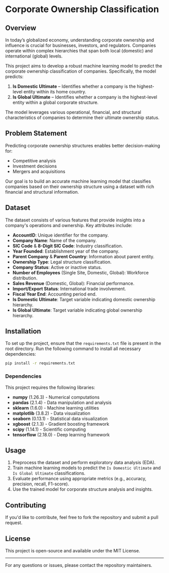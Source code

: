 # Corporate Ownership Classification

## Overview
In today’s globalized economy, understanding corporate ownership and influence is crucial for businesses, investors, and regulators. Companies operate within complex hierarchies that span both local (domestic) and international (global) levels.

This project aims to develop a robust machine learning model to predict the corporate ownership classification of companies. Specifically, the model predicts:

1. **Is Domestic Ultimate** – Identifies whether a company is the highest-level entity within its home country.
2. **Is Global Ultimate** – Identifies whether a company is the highest-level entity within a global corporate structure.

The model leverages various operational, financial, and structural characteristics of companies to determine their ultimate ownership status.

## Problem Statement
Predicting corporate ownership structures enables better decision-making for:
- Competitive analysis
- Investment decisions
- Mergers and acquisitions

Our goal is to build an accurate machine learning model that classifies companies based on their ownership structure using a dataset with rich financial and structural information.

## Dataset
The dataset consists of various features that provide insights into a company's operations and ownership. Key attributes include:

- **AccountID**: Unique identifier for the company.
- **Company Name**: Name of the company.
- **SIC Code** & **8-Digit SIC Code**: Industry classification.
- **Year Founded**: Establishment year of the company.
- **Parent Company** & **Parent Country**: Information about parent entity.
- **Ownership Type**: Legal structure classification.
- **Company Status**: Active or inactive status.
- **Number of Employees** (Single Site, Domestic, Global): Workforce distribution.
- **Sales Revenue** (Domestic, Global): Financial performance.
- **Import/Export Status**: International trade involvement.
- **Fiscal Year End**: Accounting period end.
- **Is Domestic Ultimate**: Target variable indicating domestic ownership hierarchy.
- **Is Global Ultimate**: Target variable indicating global ownership hierarchy.

## Installation
To set up the project, ensure that the `requirements.txt` file is present in the root directory. Run the following command to install all necessary dependencies:

```bash
pip install -r requirements.txt
```

### Dependencies
This project requires the following libraries:
- **numpy** (1.26.3) - Numerical computations
- **pandas** (2.1.4) - Data manipulation and analysis
- **sklearn** (1.6.0) - Machine learning utilities
- **matplotlib** (3.8.2) - Data visualization
- **seaborn** (0.13.1) - Statistical data visualization
- **xgboost** (2.1.3) - Gradient boosting framework
- **scipy** (1.14.1) - Scientific computing
- **tensorflow** (2.18.0) - Deep learning framework

## Usage
1. Preprocess the dataset and perform exploratory data analysis (EDA).
2. Train machine learning models to predict the `Is Domestic Ultimate` and `Is Global Ultimate` classifications.
3. Evaluate performance using appropriate metrics (e.g., accuracy, precision, recall, F1-score).
4. Use the trained model for corporate structure analysis and insights.

## Contributing
If you'd like to contribute, feel free to fork the repository and submit a pull request.

## License
This project is open-source and available under the MIT License.

---

For any questions or issues, please contact the repository maintainers.

